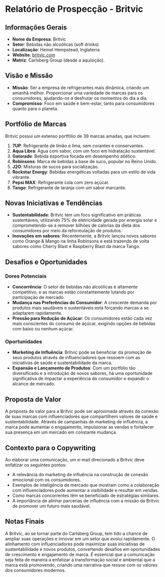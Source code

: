 # Relatório de Prospecção - Britvic

## Informações Gerais
- **Nome da Empresa**: Britvic
- **Setor**: Bebidas não alcoólicas (soft drinks)
- **Localização**: Hemel Hempstead, Inglaterra
- **Website**: [britvic.com](http://www.britvic.com)
- **Matriz**: Carlsberg Group (desde a aquisição).

## Visão e Missão
- **Missão**: Ser a empresa de refrigerantes mais dinâmica, criando um amanhã melhor. Proporcionar uma variedade de marcas para os consumidores, ajudando-os a desfrutar os momentos do dia a dia.
- **Compromisso**: Foco em saúde e bem-estar, tanto para consumidores quanto para o planeta.

## Portfólio de Marcas
Britvic possui um extenso portfólio de 39 marcas amadas, que incluem:
1. **7UP**: Refrigerante de limão e lima, sem corantes e conservantes.
2. **Aqua Libra**: Água com sabor, com um foco em hidratação sustentável.
3. **Gatorade**: Bebida esportiva focada em desempenho atlético.
4. **Robinsons**: Marca de bebidas a base de suco, popular no Reino Unido.
5. **J2O**: Misturas de sucos para socialização.
6. **Rockstar Energy**: Bebidas energéticas voltadas para um estilo de vida vibrante.
7. **Pepsi MAX**: Refrigerante cola com zero açúcar.
8. **Tango**: Refrigerante de laranja com um sabor marcante.

## Novas Iniciativas e Tendências
- **Sustentabilidade**: Britvic tem um foco significativo em práticas sustentáveis, utilizando 75% de eletricidade gerada por energia solar e comprometendo-se a remover bilhões de calorias da dieta dos consumidores por meio da reformulação de produtos.
- **Inovações em sabores**: Recentemente, a Britvic lançou novos sabores como Orange & Mango na linha Robinsons e está trazendo de volta sabores como Cherry Blast e Raspberry Blast da marca Tango.

## Desafios e Oportunidades
### Dores Potenciais
- **Concorrência**: O setor de bebidas não alcoólicas é altamente competitivo, e as marcas estão constantemente lutando por participação de mercado.
- **Mudança nas Preferências do Consumidor**: A crescente demanda por produtos mais saudáveis e sustentáveis está forçando marcas a se adaptarem rapidamente.
- **Pressão para Redução de Açúcar**: Os consumidores estão cada vez mais conscientes do consumo de açúcar, exigindo opções de bebidas com baixo ou nenhum açúcar.

### Oportunidades
- **Marketing de Influência**: Britvic pode se beneficiar da promoção de seus produtos através de influenciadores que ressoem com as iniciativas de saúde e sustentabilidade da marca.
- **Expansão e Lançamento de Produtos**: Com um portfólio tão diversificado e a introdução de novos sabores, há uma oportunidade significativa de impactar a experiência do consumidor e expandir o alcance de mercado.

## Proposta de Valor
A proposta de valor para a Britvic pode ser aproximada através da conexão de suas marcas com influenciadores que compartilhem valores de saúde e sustentabilidade. Através de campanhas de marketing de influência, a marca pode aumentar o engajamento, impulsionar as vendas e fortalecer sua presença em um mercado em constante mudança.

## Contexto para o Copywriting
Ao elaborar uma comunicação, um e-mail direcionado a Britvic deve enfatizar os seguintes pontos:
- A relevância do marketing de influência na construção de conexão emocional com os consumidores.
- Exemplos de inteligência de mercado que mostram como a colaboração com influenciadores pode aumentar a visibilidade e resultar em vendas.
- Como marcas concorrentes têm se beneficiado de estratégias similares.
- A importância de alinhar parcerias de influência com a missão da Britvic de promover um futuro mais saudável.

## Notas Finais
A Britvic, ao se tornar parte do Carlsberg Group, tem tido a chance de ampliar suas operações e innovar em um setor que evolui rapidamente. O alinhamento com influenciadores pode maximizar suas iniciativas de sustentabilidade e novos produtos, convertendo desafios em oportunidades de crescimento e engajamento de marca. É essencial que a comunicação seja feita de maneira a enfatizar a transformação social e ambiental que a marca está promovendo, criando uma narrativa que ressoe com os valores dos consumidores modernos.